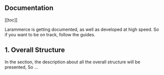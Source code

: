 ## Documentation

[[toc]]

Larammerce is getting documented, as well as developed at high speed. So if you want to be on track, follow the guides.

## 1. Overall Structure

In the section, the description about all the overall structure will be presented, So ...


